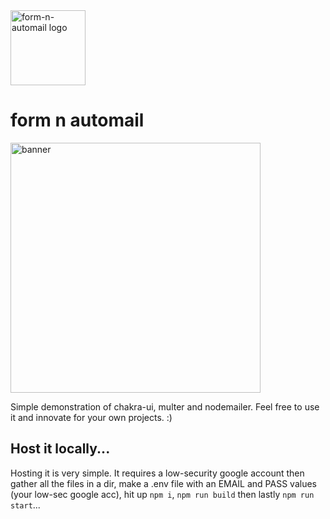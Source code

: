 <img src="https://raw.githubusercontent.com/suntoes/form-n-automail/main/tmp/uploads/logo.png" alt="form-n-automail logo" width="120"/>

# form n automail

<a href="https://form-n-automail.herokuapp.com/">
<img src="https://raw.githubusercontent.com/suntoes/form-n-automail/main/public/banner.png" alt="banner" width="400"/>
</a>

Simple demonstration of chakra-ui, multer and nodemailer. Feel free to use it and innovate for your own projects. :)

## Host it locally...
Hosting it is very simple. It requires a low-security google account then gather all the files in a dir, make a .env file with an EMAIL and PASS values (your low-sec google acc), hit up `npm i`, `npm run build` then lastly `npm run start`...
